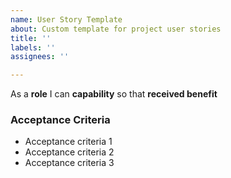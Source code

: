 ```yaml
---
name: User Story Template
about: Custom template for project user stories
title: ''
labels: ''
assignees: ''

---
```


As a **role** I can **capability** so that **received benefit**

### Acceptance Criteria

- Acceptance criteria 1
- Acceptance criteria 2
- Acceptance criteria 3
